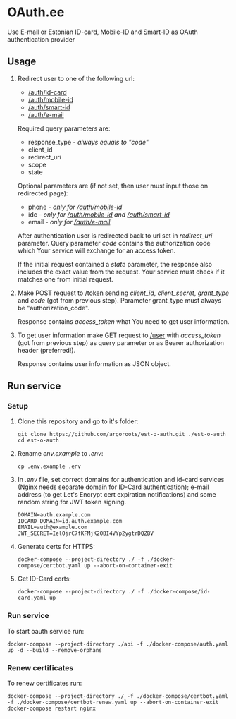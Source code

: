 # OAuth.ee

Use E-mail or Estonian ID-card, Mobile-ID and Smart-ID as OAuth authentication provider

## Usage
1. Redirect user to one of the following url:
    - [/auth/id-card]()
    - [/auth/mobile-id]()
    - [/auth/smart-id]()
    - [/auth/e-mail]()

    Required query parameters are:
    - response_type - *always equals to "code"*
    - client_id
    - redirect_uri
    - scope
    - state

    Optional parameters are (if not set, then user must input those on redirected page):
    - phone - *only for [/auth/mobile-id]()*
    - idc - *only for [/auth/mobile-id]() and [/auth/smart-id]()*
    - email - *only for [/auth/e-mail]()*

    After authentication user is redirected back to url set in *redirect_uri* parameter. Query parameter *code* contains the authorization code which Your service will exchange for an access token.

    If the initial request contained a *state* parameter, the response also includes the exact value from the request. Your service must check if it matches one from initial request.

3. Make POST request to [/token]() sending *client_id*, *client_secret*, *grant_type* and *code* (got from previous step). Parameter grant_type must always be "authorization_code".

    Response contains *access_token* what You need to get user information.

4. To get user information make GET request to [/user]() with *access_token* (got from previous step) as query parameter or as Bearer authorization header (preferred!).

    Response contains user information as JSON object.

## Run service

### Setup
1. Clone this repository and go to it's folder:
    ```shell
    git clone https://github.com/argoroots/est-o-auth.git ./est-o-auth
    cd est-o-auth
    ```
1. Rename _env.example_ to _.env_:
    ```shell
    cp .env.example .env
    ```
1. In _.env_ file, set correct domains for authentication and id-card services (Nginx needs separate domain for ID-Card authentication); e-mail address (to get Let's Encrypt cert expiration notifications) and some random string for JWT token signing.
    ```
    DOMAIN=auth.example.com
    IDCARD_DOMAIN=id.auth.example.com
    EMAIL=auth@example.com
    JWT_SECRET=Iel0jrC7fKFMjK2OBI4VYp2ygtrDQZBV
    ```
1. Generate certs for HTTPS:
    ```shell
    docker-compose --project-directory ./ -f ./docker-compose/certbot.yaml up --abort-on-container-exit
    ```
1. Get ID-Card certs:
    ```shell
    docker-compose --project-directory ./ -f ./docker-compose/id-card.yaml up
    ```

### Run service
To start oauth service run:
```shell
docker-compose --project-directory ./api -f ./docker-compose/auth.yaml up -d --build --remove-orphans
```

### Renew certificates
To renew certificates run:
```shell
docker-compose --project-directory ./ -f ./docker-compose/certbot.yaml -f ./docker-compose/certbot-renew.yaml up --abort-on-container-exit
docker-compose restart nginx
```
